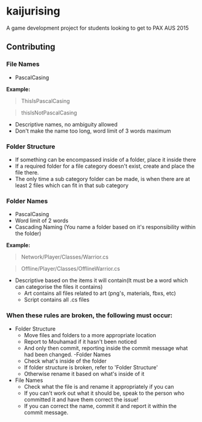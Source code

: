 # kaijurising
A game development project for students looking to get to PAX AUS 2015

## Contributing

### File Names
- PascalCasing

**Example:**

>ThisIsPascalCasing

>thisIsNotPascalCasing

- Descriptive names, no ambiguity allowed
- Don't make the name too long, word limit of 3 words maximum

### Folder Structure
- If something can be encompassed inside of a folder, place it inside there
- If a required folder for a file category doesn't exist, create and place the file there.
- The only time a sub category folder can be made, is when there are at least 2 files which can fit in that sub category

### Folder Names
- PascalCasing
- Word limit of 2 words
- Cascading Naming (You name a folder based on it's responsibility within the folder)

**Example:**

> Network/Player/Classes/Warrior.cs

> Offline/Player/Classes/OfflineWarrior.cs

- Descriptive based on the items it will contain(It must be a word which can categorise the files it contains)
  - Art contains all files related to art (png's, materials, fbxs, etc)
  - Script contains all .cs files

### When these rules are broken, the following must occur:
- Folder Structure
  - Move files and folders to a more appropriate location
  - Report to Mouhamad if it hasn't been noticed
  - And only then commit, reporting inside the commit message what had been changed.
-Folder Names
  - Check what's inside of the folder
  - If folder structure is broken, refer to 'Folder Structure'
  - Otherwise rename it based on what's inside of it
- File Names
  - Check what the file is and rename it appropriately if you can
  - If you can't work out what it should be, speak to the person who committed it and have them correct the issue!
  - If you can correct the name, commit it and report it within the commit message.
